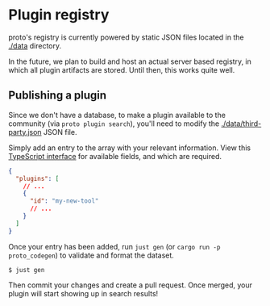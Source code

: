 # Plugin registry

proto's registry is currently powered by static JSON files located in the [./data](./data) directory.

In the future, we plan to build and host an actual server based registry, in which all plugin artifacts are stored. Until then, this works quite well.

## Publishing a plugin

Since we don't have a database, to make a plugin available to the community (via `proto plugin search`), you'll need to modify the [./data/third-party.json](./data/third-party.json) JSON file.

Simply add an entry to the array with your relevant information. View this [TypeScript interface](https://github.com/moonrepo/moon/blob/master/website/src/data/proto-tools.tsx) for available fields, and which are required.

```json
{
  "plugins": [
    // ...
    {
      "id": "my-new-tool"
      // ...
    }
  ]
}
```

Once your entry has been added, run `just gen` (or `cargo run -p proto_codegen`) to validate and format the dataset.

```
$ just gen
```

Then commit your changes and create a pull request. Once merged, your plugin will start showing up in search results!
